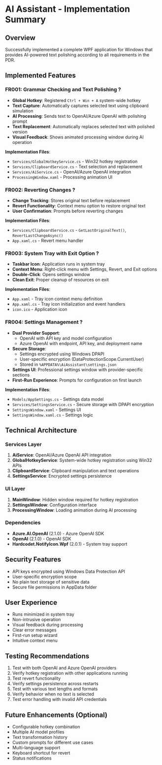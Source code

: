 # AI Assistant - Implementation Summary

## Overview
Successfully implemented a complete WPF application for Windows that provides AI-powered text polishing according to all requirements in the PDR.

## Implemented Features

### FR001: Grammar Checking and Text Polishing ?
- **Global Hotkey**: Registered `Ctrl + Win + A` system-wide hotkey
- **Text Capture**: Automatically captures selected text using clipboard simulation
- **AI Processing**: Sends text to OpenAI/Azure OpenAI with polishing prompt
- **Text Replacement**: Automatically replaces selected text with polished version
- **Visual Feedback**: Shows animated processing window during AI operation

**Implementation Files**:
- `Services/GlobalHotkeyService.cs` - Win32 hotkey registration
- `Services/ClipboardService.cs` - Text selection and replacement
- `Services/AiService.cs` - OpenAI/Azure OpenAI integration
- `ProcessingWindow.xaml` - Processing animation UI

### FR002: Reverting Changes ?
- **Change Tracking**: Stores original text before replacement
- **Revert Functionality**: Context menu option to restore original text
- **User Confirmation**: Prompts before reverting changes

**Implementation Files**:
- `Services/ClipboardService.cs` - `GetLastOriginalText()`, `RevertLastChangeAsync()`
- `App.xaml.cs` - Revert menu handler

### FR003: System Tray with Exit Option ?
- **Taskbar Icon**: Application runs in system tray
- **Context Menu**: Right-click menu with Settings, Revert, and Exit options
- **Double-Click**: Opens settings window
- **Clean Exit**: Proper cleanup of resources on exit

**Implementation Files**:
- `App.xaml` - Tray icon context menu definition
- `App.xaml.cs` - Tray icon initialization and event handlers
- `icon.ico` - Application icon

### FR004: Settings Management ?
- **Dual Provider Support**: 
  - OpenAI with API key and model configuration
  - Azure OpenAI with endpoint, API key, and deployment name
- **Secure Storage**: 
  - Settings encrypted using Windows DPAPI
  - User-specific encryption (DataProtectionScope.CurrentUser)
  - Stored in `%APPDATA%\AiAssistant\settings.json`
- **Settings UI**: Professional settings window with provider-specific sections
- **First-Run Experience**: Prompts for configuration on first launch

**Implementation Files**:
- `Models/AppSettings.cs` - Settings data model
- `Services/SettingsService.cs` - Secure storage with DPAPI encryption
- `SettingsWindow.xaml` - Settings UI
- `SettingsWindow.xaml.cs` - Settings logic

## Technical Architecture

### Services Layer
1. **AiService**: OpenAI/Azure OpenAI API integration
2. **GlobalHotkeyService**: System-wide hotkey registration using Win32 APIs
3. **ClipboardService**: Clipboard manipulation and text operations
4. **SettingsService**: Encrypted settings persistence

### UI Layer
1. **MainWindow**: Hidden window required for hotkey registration
2. **SettingsWindow**: Configuration interface
3. **ProcessingWindow**: Loading animation during AI processing

### Dependencies
- **Azure.AI.OpenAI** (2.1.0) - Azure OpenAI SDK
- **OpenAI** (2.1.0) - OpenAI SDK
- **Hardcodet.NotifyIcon.Wpf** (2.0.1) - System tray support

## Security Features
- API keys encrypted using Windows Data Protection API
- User-specific encryption scope
- No plain text storage of sensitive data
- Secure file permissions in AppData folder

## User Experience
- Runs minimized in system tray
- Non-intrusive operation
- Visual feedback during processing
- Clear error messages
- First-run setup wizard
- Intuitive context menu

## Testing Recommendations
1. Test with both OpenAI and Azure OpenAI providers
2. Verify hotkey registration with other applications running
3. Test revert functionality
4. Verify settings persistence across restarts
5. Test with various text lengths and formats
6. Verify behavior when no text is selected
7. Test error handling with invalid API credentials

## Future Enhancements (Optional)
- Configurable hotkey combination
- Multiple AI model profiles
- Text transformation history
- Custom prompts for different use cases
- Multi-language support
- Keyboard shortcut for revert
- Status notifications
